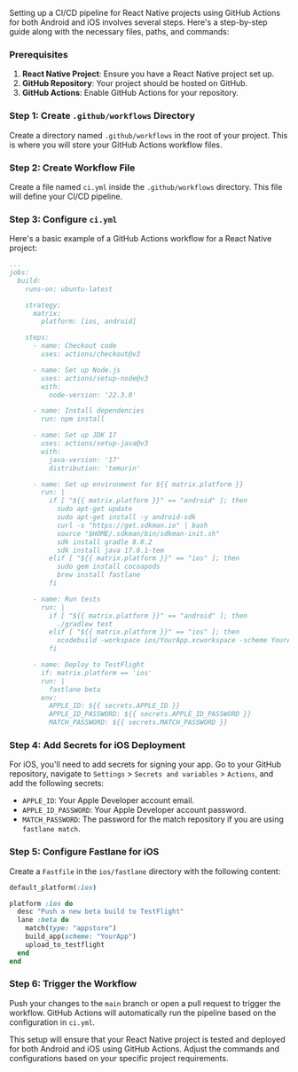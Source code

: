 Setting up a CI/CD pipeline for React Native projects using GitHub Actions for both Android and iOS involves several steps. Here's a step-by-step guide along with the necessary files, paths, and commands:

### Prerequisites

1. **React Native Project**: Ensure you have a React Native project set up.
2. **GitHub Repository**: Your project should be hosted on GitHub.
3. **GitHub Actions**: Enable GitHub Actions for your repository.

### Step 1: Create `.github/workflows` Directory

Create a directory named `.github/workflows` in the root of your project. This is where you will store your GitHub Actions workflow files.

### Step 2: Create Workflow File

Create a file named `ci.yml` inside the `.github/workflows` directory. This file will define your CI/CD pipeline.

### Step 3: Configure `ci.yml`

Here's a basic example of a GitHub Actions workflow for a React Native project:

```yaml
...
jobs:
  build:
    runs-on: ubuntu-latest

    strategy:
      matrix:
        platform: [ios, android]

    steps:
      - name: Checkout code
        uses: actions/checkout@v3

      - name: Set up Node.js
        uses: actions/setup-node@v3
        with:
          node-version: '22.3.0'

      - name: Install dependencies
        run: npm install

      - name: Set up JDK 17
        uses: actions/setup-java@v3
        with:
          java-version: '17'
          distribution: 'temurin'

      - name: Set up environment for ${{ matrix.platform }}
        run: |
          if [ "${{ matrix.platform }}" == "android" ]; then
            sudo apt-get update
            sudo apt-get install -y android-sdk
            curl -s "https://get.sdkman.io" | bash
            source "$HOME/.sdkman/bin/sdkman-init.sh"
            sdk install gradle 8.0.2
            sdk install java 17.0.1-tem
          elif [ "${{ matrix.platform }}" == "ios" ]; then
            sudo gem install cocoapods
            brew install fastlane
          fi

      - name: Run tests
        run: |
          if [ "${{ matrix.platform }}" == "android" ]; then
            ./gradlew test
          elif [ "${{ matrix.platform }}" == "ios" ]; then
            xcodebuild -workspace ios/YourApp.xcworkspace -scheme YourApp -sdk iphonesimulator -destination 'platform=iOS Simulator,name=iPhone 14,OS=17.2' test
          fi

      - name: Deploy to TestFlight
        if: matrix.platform == 'ios'
        run: |
          fastlane beta
        env:
          APPLE_ID: ${{ secrets.APPLE_ID }}
          APPLE_ID_PASSWORD: ${{ secrets.APPLE_ID_PASSWORD }}
          MATCH_PASSWORD: ${{ secrets.MATCH_PASSWORD }}
```

### Step 4: Add Secrets for iOS Deployment

For iOS, you'll need to add secrets for signing your app. Go to your GitHub repository, navigate to `Settings` > `Secrets and variables` > `Actions`, and add the following secrets:

- `APPLE_ID`: Your Apple Developer account email.
- `APPLE_ID_PASSWORD`: Your Apple Developer account password.
- `MATCH_PASSWORD`: The password for the match repository if you are using `fastlane match`.

### Step 5: Configure Fastlane for iOS

Create a `Fastfile` in the `ios/fastlane` directory with the following content:

```ruby
default_platform(:ios)

platform :ios do
  desc "Push a new beta build to TestFlight"
  lane :beta do
    match(type: "appstore")
    build_app(scheme: "YourApp")
    upload_to_testflight
  end
end
```

### Step 6: Trigger the Workflow

Push your changes to the `main` branch or open a pull request to trigger the workflow. GitHub Actions will automatically run the pipeline based on the configuration in `ci.yml`.

This setup will ensure that your React Native project is tested and deployed for both Android and iOS using GitHub Actions. Adjust the commands and configurations based on your specific project requirements.
